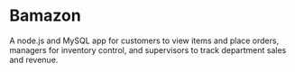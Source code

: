 # Bamazon
A node.js and MySQL app for customers to view items and place orders, managers for inventory control, and supervisors to track department sales and revenue.
